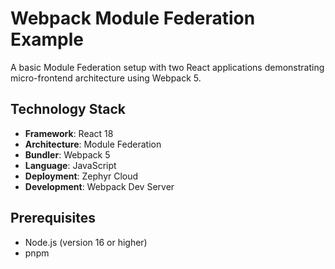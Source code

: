 # Webpack Module Federation Example

A basic Module Federation setup with two React applications demonstrating micro-frontend architecture using Webpack 5.

## Technology Stack

- **Framework**: React 18
- **Architecture**: Module Federation
- **Bundler**: Webpack 5
- **Language**: JavaScript
- **Deployment**: Zephyr Cloud
- **Development**: Webpack Dev Server

## Prerequisites

- Node.js (version 16 or higher)
- pnpm 
